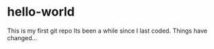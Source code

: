 # hello-world
This is my first git repo
Its been a while since I last coded. Things have changed...
